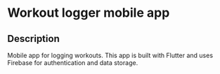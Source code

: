 # Workout logger mobile app

## Description

Mobile app for logging workouts. This app is built with Flutter and uses Firebase for authentication and data storage.
